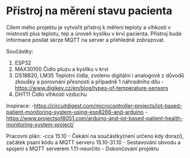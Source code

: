 # Přístroj na měrení stavu pacienta
Cílem mého projektu je vytvořit přístroj k měření teploty a vlhkosti v místnosti plus teplotu, tep a úroveň kyslíku v krvi pacienta. Přístroj bude informace posílat skrze MQTT na server a přehledně zobrazovat.

Součástky:
1. ESP32
2. MAX30100 Čidlo pluzu a kyslíku v krvi
3. DS18B20, LM35 Teplotní čidla, zvoleno digitální i analogové z důvodů zkoušky a porovnání přesnosti a případně 1 náhradního dílu
-https://www.digikey.cz/en/blog/types-of-temperature-sensors
4. DHT11 Čidlo vlhkosti vzduchu

Inspirace:
-https://circuitdigest.com/microcontroller-projects/iot-based-patient-monitoring-system-using-esp8266-and-arduino
-https://www.projectsof8051.com/arduino-and-iot-based-patient-health-monitoring-system-project/

Pracovní plán:
 -cca 15.10 - Čekání na součástky(není určeno kdy dorazí), začátek psaní kódu a MQTT serveru
 15.10-31.10 - Sestavování obvodu a spojení s MQTT serverem
 1.11-neurčito - Dokončování projektu 

